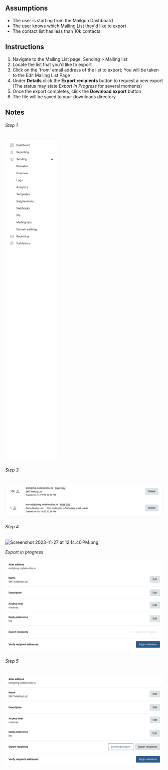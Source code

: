 ## Assumptions

- The user is starting from the Mailgun Dashboard
- The user knows which Mailing List they'd like to export
- The contact list has less than 10k contacts

## Instructions

1. Navigate to the Mailing List page, Sending > Mailing list
2. Locate the list that you'd like to export
3. Click on the 'from' email address of the list to export; You will be taken to the Edit Mailing List Page
4. Under **Details** click the **Export recipients** button to request a new export (The status may state _Export in Progress_ for several moments)
5. Once the export completes, click the **Download export** button
6. The file will be saved to your downloads directory

## Notes

###### Step 1

![Pasted image 20231127114938.png](Pasted%20image%2020231127114938.png)

###### Step 3

![Pasted image 20231127121352.png](Pasted%20image%2020231127121352.png)

###### Step 4

![Screenshot 2023-11-27 at 12.14.40 PM.png](Screenshot%202023-11-27%20at%2012.14.40 PM.png)

*Export in progress*

![Pasted image 20231127121706.png](Pasted%20image%2020231127121706.png)

###### Step 5

![Pasted image 20231127122012.png](Pasted%20image%2020231127122012.png)
